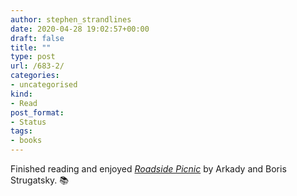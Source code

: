 ```yaml
---
author: stephen_strandlines
date: 2020-04-28 19:02:57+00:00
draft: false
title: ""
type: post
url: /683-2/
categories:
- uncategorised
kind:
- Read
post_format:
- Status
tags:
- books
---
```


Finished reading and enjoyed [_Roadside Picnic_](https://en.wikipedia.org/wiki/Roadside_Picnic) by Arkady and Boris Strugatsky. 📚
